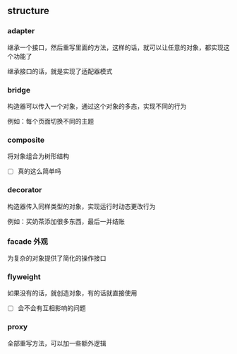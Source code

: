 ## structure

### adapter

继承一个接口，然后重写里面的方法，这样的话，就可以让任意的对象，都实现这个功能了

继承接口的话，就是实现了适配器模式

### bridge

构造器可以传入一个对象，通过这个对象的多态，实现不同的行为

例如：每个页面切换不同的主题

### composite

将对象组合为树形结构

* [ ] 真的这么简单吗

### decorator

构造器传入同样类型的对象，实现运行时动态更改行为

例如：买奶茶添加很多东西，最后一并结账

### facade 外观

为复杂的对象提供了简化的操作接口

### flyweight

如果没有的话，就创造对象，有的话就直接使用

* [ ] 会不会有互相影响的问题

### proxy

全部重写方法，可以加一些额外逻辑
